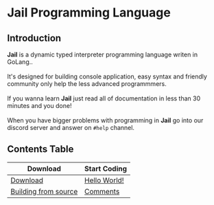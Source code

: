# Jail Programming Language
## Introduction
**Jail** is a dynamic typed interpreter programming language writen in GoLang..  <br><br>
It's designed for building console application, easy syntax and friendly community only help the less advanced programmmers.<br><br> 
If you wanna learn **Jail** just read all of documentation in less than 30 minutes and you done!<br><br> 
When you have bigger problems with programming in **Jail** go into our discord server and answer on `#help` channel.
## Contents Table
| Download                 | Start Coding |
| ------------------------ | ----------- |
| [Download](https://github.com/SolindekDev/Jail/blob/main/Documentation/Download/Download.md)             | [Hello World!](https://github.com/SolindekDev/Jail/blob/main/Documentation/Start-Coding/HelloWorld.md)       |
| [Building from source](https://github.com/SolindekDev/Jail/blob/main/Documentation/Download/Building.md) | [Comments](https://github.com/SolindekDev/Jail/blob/main/Documentation/Start-Coding/Comments.md)       |
